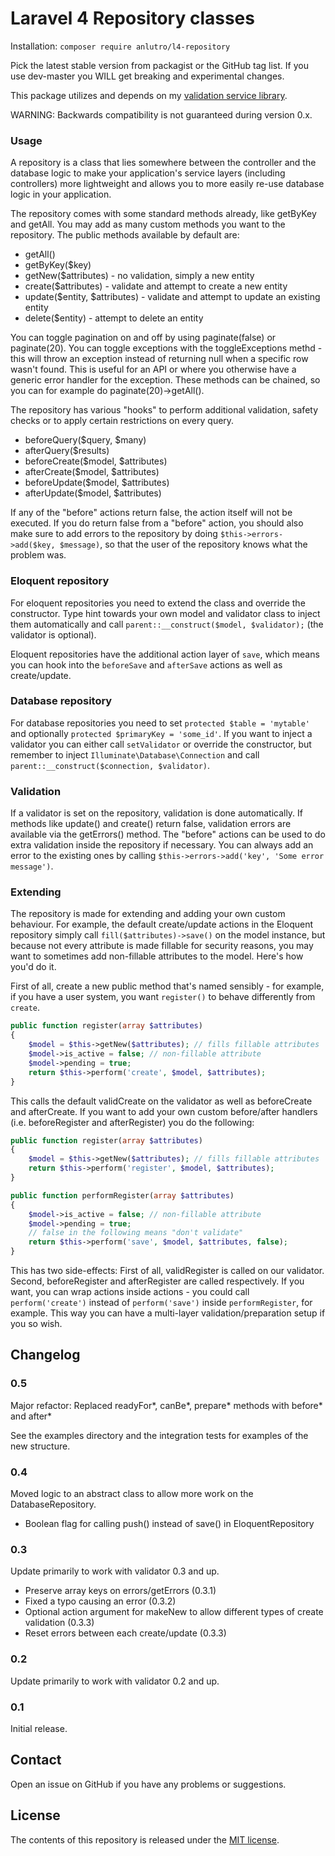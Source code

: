 # Laravel 4 Repository classes
Installation: `composer require anlutro/l4-repository`

Pick the latest stable version from packagist or the GitHub tag list. If you use dev-master you WILL get breaking and experimental changes.

This package utilizes and depends on my [validation service library](https://github.com/anlutro/laravel-validation).

WARNING: Backwards compatibility is not guaranteed during version 0.x.

### Usage
A repository is a class that lies somewhere between the controller and the database logic to make your application's service layers (including controllers) more lightweight and allows you to more easily re-use database logic in your application.

The repository comes with some standard methods already, like getByKey and getAll. You may add as many custom methods you want to the repository. The public methods available by default are:

- getAll()
- getByKey($key)
- getNew($attributes) - no validation, simply a new entity
- create($attributes) - validate and attempt to create a new entity
- update($entity, $attributes) - validate and attempt to update an existing entity
- delete($entity) - attempt to delete an entity

You can toggle pagination on and off by using paginate(false) or paginate(20). You can toggle exceptions with the toggleExceptions methd - this will throw an exception instead of returning null when a specific row wasn't found. This is useful for an API or where you otherwise have a generic error handler for the exception. These methods can be chained, so you can for example do paginate(20)->getAll().

The repository has various "hooks" to perform additional validation, safety checks or to apply certain restrictions on every query.

- beforeQuery($query, $many)
- afterQuery($results)
- beforeCreate($model, $attributes)
- afterCreate($model, $attributes)
- beforeUpdate($model, $attributes)
- afterUpdate($model, $attributes)

If any of the "before" actions return false, the action itself will not be executed. If you do return false from a "before" action, you should also make sure to add errors to the repository by doing `$this->errors->add($key, $message)`, so that the user of the repository knows what the problem was.

### Eloquent repository
For eloquent repositories you need to extend the class and override the constructor. Type hint towards your own model and validator class to inject them automatically and call `parent::__construct($model, $validator);` (the validator is optional).

Eloquent repositories have the additional action layer of `save`, which means you can hook into the `beforeSave` and `afterSave` actions as well as create/update.

### Database repository
For database repositories you need to set `protected $table = 'mytable'` and optionally `protected $primaryKey = 'some_id'`. If you want to inject a validator you can either call `setValidator` or override the constructor, but remember to inject `Illuminate\Database\Connection` and call `parent::__construct($connection, $validator)`.

### Validation
If a validator is set on the repository, validation is done automatically. If methods like update() and create() return false, validation errors are available via the getErrors() method. The "before" actions can be used to do extra validation inside the repository if necessary. You can always add an error to the existing ones by calling `$this->errors->add('key', 'Some error message')`.

### Extending
The repository is made for extending and adding your own custom behaviour. For example, the default create/update actions in the Eloquent repository simply call `fill($attributes)->save()` on the model instance, but because not every attribute is made fillable for security reasons, you may want to sometimes add non-fillable attributes to the model. Here's how you'd do it.

First of all, create a new public method that's named sensibly - for example, if you have a user system, you want `register()` to behave differently from `create`.

```php
public function register(array $attributes)
{
    $model = $this->getNew($attributes); // fills fillable attributes
    $model->is_active = false; // non-fillable attribute
    $model->pending = true;
    return $this->perform('create', $model, $attributes);
}
```

This calls the default validCreate on the validator as well as beforeCreate and afterCreate. If you want to add your own custom before/after handlers (i.e. beforeRegister and afterRegister) you do the following:

```php
public function register(array $attributes)
{
    $model = $this->getNew($attributes); // fills fillable attributes
    return $this->perform('register', $model, $attributes);
}

public function performRegister(array $attributes)
{
	$model->is_active = false; // non-fillable attribute
	$model->pending = true;
	// false in the following means "don't validate"
	return $this->perform('save', $model, $attributes, false);
}
```

This has two side-effects: First of all, validRegister is called on our validator. Second, beforeRegister and afterRegister are called respectively. If you want, you can wrap actions inside actions - you could call `perform('create')` instead of `perform('save')` inside `performRegister`, for example. This way you can have a multi-layer validation/preparation setup if you so wish.

## Changelog

### 0.5
Major refactor: Replaced readyFor*, canBe*, prepare* methods with before* and after*

See the examples directory and the integration tests for examples of the new structure.

### 0.4
Moved logic to an abstract class to allow more work on the DatabaseRepository.

- Boolean flag for calling push() instead of save() in EloquentRepository

### 0.3
Update primarily to work with validator 0.3 and up.

- Preserve array keys on errors/getErrors (0.3.1)
- Fixed a typo causing an error (0.3.2)
- Optional action argument for makeNew to allow different types of create validation (0.3.3)
- Reset errors between each create/update (0.3.3)

### 0.2
Update primarily to work with validator 0.2 and up.

### 0.1
Initial release.

## Contact
Open an issue on GitHub if you have any problems or suggestions.

## License
The contents of this repository is released under the [MIT license](http://opensource.org/licenses/MIT).
